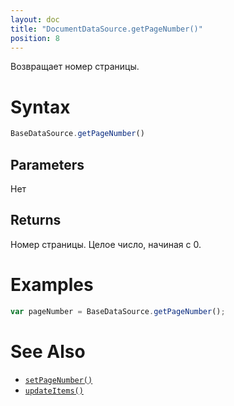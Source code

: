 ```yaml
---
layout: doc
title: "DocumentDataSource.getPageNumber()"
position: 8
---
```


Возвращает номер страницы.

# Syntax

```js
BaseDataSource.getPageNumber()
```

## Parameters

Нет

## Returns

Номер страницы. Целое число, начиная с 0.

# Examples

```js
var pageNumber = BaseDataSource.getPageNumber();
```

# See Also

* [`setPageNumber()`](../DocumentDataSource.setPageNumber/)
* [`updateItems()`](../../BaseDataSource/BaseDataSource.updateItems/)
